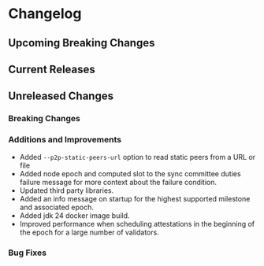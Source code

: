 # Changelog

## Upcoming Breaking Changes

## Current Releases

## Unreleased Changes

### Breaking Changes

### Additions and Improvements
- Added `--p2p-static-peers-url` option to read static peers from a URL or file
- Added node epoch and computed slot to the sync committee duties failure message for more context about the failure condition.
- Updated third party libraries.
- Added an info message on startup for the highest supported milestone and associated epoch.
- Added jdk 24 docker image build.
- Improved performance when scheduling attestations in the beginning of the epoch for a large number of validators.
### Bug Fixes